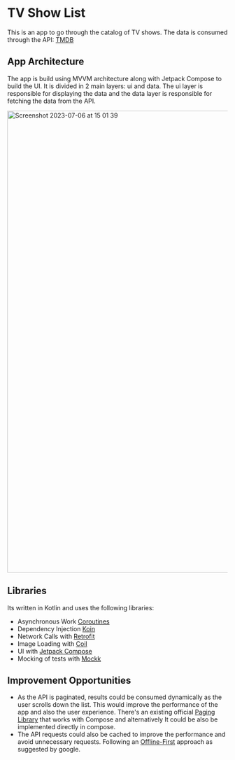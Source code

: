 # TV Show List
This is an app to go through the catalog of TV shows. The data is consumed through the API: [TMDB](https://developer.themoviedb.org/docs)

## App Architecture
The app is build using MVVM architecture along with Jetpack Compose to build the UI.
It is divided in 2 main layers: ui and data. The ui layer is responsible for displaying the data and the data layer is responsible for fetching the data from the API.

<img width="1056" alt="Screenshot 2023-07-06 at 15 01 39" src="https://github.com/zurche/tmdb-show-list/assets/15671525/5758a13d-0489-4de7-bef0-7f1fb87e0897">

## Libraries
Its written in Kotlin and uses the following libraries:
 - Asynchronous Work [Coroutines](https://kotlinlang.org/docs/coroutines-overview.html)
 - Dependency Injection [Koin](https://insert-koin.io/)
 - Network Calls with [Retrofit](https://square.github.io/retrofit/)
 - Image Loading with [Coil](https://coil-kt.github.io/coil/)
 - UI with [Jetpack Compose](https://developer.android.com/jetpack/compose)
 - Mocking of tests with [Mockk](https://mockk.io/)

## Improvement Opportunities
* As the API is paginated, results could be consumed dynamically as the user scrolls down the list. This would improve the performance of the app and also the user experience. There's an existing official [Paging Library](https://developer.android.com/jetpack/androidx/releases/paging) that works with Compose and alternatively It could be also be implemented directly in compose.
* The API requests could also be cached to improve the performance and avoid unnecessary requests. Following an [Offline-First](https://developer.android.com/topic/architecture/data-layer/offline-first) approach as suggested by google.
